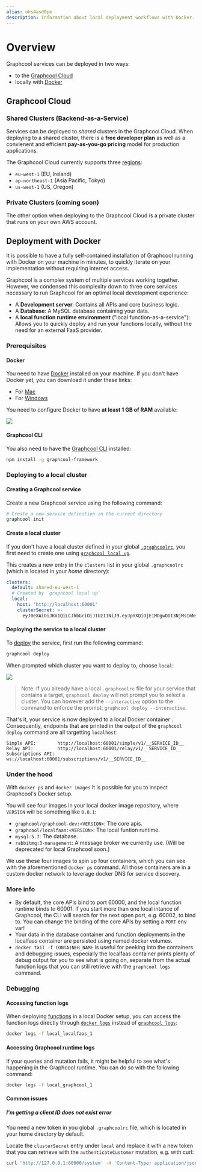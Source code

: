```yaml
---
alias: ohs4asd0pe
description: Information about local deployment workflows with Docker.
---
```


# Overview

Graphcool services can be deployed in two ways:

- to the [Graphcool Cloud](https://www.graph.cool/cloud)
- locally with [Docker](https://www.docker.com)

## Graphcool Cloud 

### Shared Clusters (Backend-as-a-Service)

Services can be deployed to _shared_ clusters in the Graphcool Cloud. When deploying to a shared cluster, there is a **free developer plan** as well as a convienent and efficient **pay-as-you-go pricing** model for production applications. 

The Graphcool Cloud currently supports three [regions](https://blog.graph.cool/new-regions-and-improved-performance-7bbc0a35c880):

- `eu-west-1` (EU, Ireland)
- `ap-northeast-1` (Asia Pacific, Tokyo)
- `us-west-1` (US, Oregon)

### Private Clusters (coming soon)

The other option when deploying to the Graphcool Cloud is a private cluster that runs on your own AWS account.


## Deployment with Docker

It is possible to have a fully self-contained installation of Graphcool running with Docker on your machine in minutes, to quickly iterate on your implementation without requiring internet access.

Graphcool is a complex system of multiple services working together.
However, we condensed this complexity down to three core services necessary to run Graphcool for an optimal local development experience:

- A **Development server**: Contains all APIs and core business logic.
- A **Database**: A MySQL database containing your data.
- A **local function runtime environment** ("local function-as-a-service"): Allows you to quickly deploy and run your functions locally, without the need for an external FaaS provider.

### Prerequisites

#### Docker 

You need to have [Docker](https://www.docker.com) installed on your machine. If you don't have Docker yet, you can download it under these links:

- For [Mac](https://store.docker.com/editions/community/docker-ce-desktop-mac)
- For [Windows](https://store.docker.com/editions/community/docker-ce-desktop-windows)

You need to configure Docker to have **at least 1 GB of RAM** available: 

![](https://imgur.com/8QysZhe.png)

#### Graphcool CLI

You also need to have the [Graphcool CLI](!alias-zboghez5go) installed:

```sh
npm install -g graphcool-framework
```


### Deploying to a local cluster

#### Creating a Graphcool service

Create a new Graphcool service using the following command:

```sh
# Create a new service definition in the current directory
graphcool init
```

#### Create a local cluster

If you don't have a local cluster defined in your global [`.graphcoolrc`](!alias-zoug8seen4#managing-clusters-in-the-global-.graphcoolrc), you first need to create one using [`graphcool local up`](!alias-aiteerae6l#graphcool-local-up).

This creates a new entry in the `clusters` list in your global `.graphcoolrc` (which is located in your _home_ directory):

```yml
clusters:
  default: shared-eu-west-1
  # Created by `graphcool local up`
  local:
    host: 'http://localhost:60001'
    clusterSecret: >-
      eyJ0eXAiOiJKV1QiLCJhbGciOiJIUzI1NiJ9.eyJpYXQiOjE1MDgwODI3NjMsImNsaWVudElkIjoiY2o4bmJ5bjE3MDAvMDAxNzdmNHZzN3FxNCJ9.sOyzwJplYF2x9YHXGVtnd-GneMuzEQauKQC9vLxBag0
```

#### Deploying the service to a local cluster

To [deploy](!alias-aiteerae6l#graphcool-deploy) the service, first run the following command:

```sh
graphcool deploy
```

When prompted which cluster you want to deploy to, choose `local`:

![](https://imgur.com/dP8dSyS.png)

> Note: If you already have a local `.graphcoolrc` file for your service that contains a target, `graphcool deploy` will not prompt you to select a cluster. You can however add the `--interactive` option to the command to enforce the prompt: `graphcool deploy --interactive`.

That's it, your service is now deployed to a local Docker container . Consequently, endpoints that are printed in the output of the `graphcool deploy` command are all targetting `localhost`:

```
Simple API:        http://localhost:60001/simple/v1/__SERVICE_ID__
Relay API:         http://localhost:60001/relay/v1/__SERVICE_ID__
Subscriptions API: ws://localhost:60001/subscriptions/v1/__SERVICE_ID__
```

### Under the hood

With `docker ps` and `docker images` it is possible for you to inspect Graphcool's Docker setup.

You will see four images in your local docker image repository, where `VERSION` will be something like `0.8.1`: 

- `graphcool/graphcool-dev:<VERSION>`: The core apis.
- `graphcool/localfaas:<VERSION>`: The local funtion runtime.
- `mysql:5.7`: The database.
- `rabbitmq:3-management`: A message broker we currently use. (Will be deprecated for local Graphcool soon.)

We use these four images to spin up four containers, which you can see with the aforementioned `docker ps` command. All those containers are in a custom docker network to leverage docker DNS for service discovery.

### More info

- By default, the core APIs bind to port 60000, and the local function runtime binds to 60001. If you start more than one local intance of Graphcool, the CLI will search for the next open port, e.g. 60002, to bind to. You can change the binding of the core APIs by setting a `PORT` env var!
- Your data in the database container and function deployments in the localfaas container are persisted using named docker volumes.
- `docker tail -f CONTAINER_NAME` is useful for peeking into the containers and debugging issues, especially the localfaas container prints plenty of debug output for you to see what is going on, separate from the actual function logs that you can still retrieve with the `graphcool logs` command.


### Debugging

#### Accessing function logs

When deploying [functions](!alias-aiw4aimie9) in a local Docker setup, you can access the function logs directly through [`docker logs`](https://docs.docker.com/engine/reference/commandline/logs/) instead of [`graphcool logs`](!alias-aiteerae6l#graphcool-logs):

```sh
docker logs -f local_localfaas_1
```

#### Accessing Graphcool runtime logs

If your queries and mutation fails, it might be helpful to see what's happening in the Graphcool runtime. You can do so with the following command:

```sh
docker logs -f local_graphcool_1
```

#### Common issues

##### I'm getting a client ID does not exist error

You need a new token in you global `.graphcoolrc` file, which is located in your home directory by default. 

Locate the `clusterSecret` entry under `local` and replace it with a new token that you can retrieve with the `authenticateCustomer` mutation, e.g. with curl: 

```sh
curl 'http://127.0.0.1:60000/system' -H 'Content-Type: application/json' -d '{"query":"mutation {authenticateCustomer(input:{auth0IdToken:\"MuchTokenSuchMasterWow\"}){token, user{id}}}"}' -sS
```


